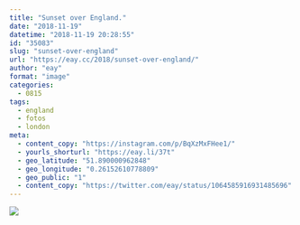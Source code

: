 ```yaml
---
title: "Sunset over England."
date: "2018-11-19"
datetime: "2018-11-19 20:28:55"
id: "35083"
slug: "sunset-over-england"
url: "https://eay.cc/2018/sunset-over-england/"
author: "eay"
format: "image"
categories:
  - 0815
tags:
  - england
  - fotos
  - london
meta:
  - content_copy: "https://instagram.com/p/BqXzMxFHee1/"
  - yourls_shorturl: "https://eay.li/37t"
  - geo_latitude: "51.890000962848"
  - geo_longitude: "0.26152610778809"
  - geo_public: "1"
  - content_copy: "https://twitter.com/eay/status/1064585916931485696"
---
```


![](https://eay.cc/uploads/2018/sunset-over-england.jpeg)
